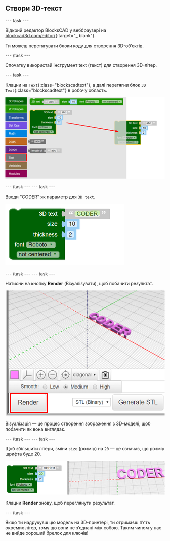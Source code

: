 ## Створи 3D-текст

--- task ---

Відкрий редактор BlocksCAD у веббраузері на [blockcad3d.com/editor/](https://www.blockscad3d.com/editor/){:target="_ blank"}.

Ти можеш перетягувати блоки коду для створення 3D-об’єктів.

--- /task ---

Спочатку використай інструмент text (текст) для створення 3D-літер.

--- task ---

Клацни на `Text`{:class="blockscadtext"}, а далі перетягни блок `3D Text`{:class="blockscadtext"} в робочу область.

![знімок екрана](images/coder-canvas.png)

--- /task --- --- task ---

Введи "CODER" як параметр для `3D text`.

![знімок екрана](images/coder-coder.png)

--- /task --- --- task ---

Натисни на кнопку **Render** (Візуалізувати), щоб побачити результат.

![знімок екрана](images/coder-render.png)

Візуалізація — це процес створення зображення з 3D-моделі, щоб побачити як вона виглядає.

--- /task --- --- task ---

Щоб збільшити літери, зміни `size` (розмір) на `20` — це означає, що розмір шрифта буде 20.

![знімок екрана](images/coder-bigger.png)

Клацни **Render** знову, щоб переглянути результат.

--- /task ---

Якщо ти надрукуєш цю модель на 3D-принтері, ти отримаєш п’ять окремих літер, тому що вони не з’єднані між собою. Таким чином у нас не вийде хороший брелок для ключів!


	

	
	



 
